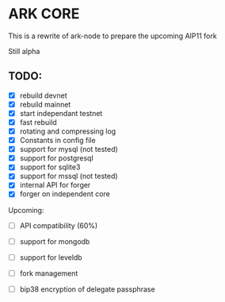 # ARK CORE
This is a rewrite of ark-node to prepare the upcoming AIP11 fork

Still alpha

## TODO: 

  - [x] rebuild devnet
  - [x] rebuild mainnet
  - [x] start independant testnet
  - [x] fast rebuild
  - [x] rotating and compressing log
  - [x] Constants in config file
  - [x] support for mysql (not tested)
  - [x] support for postgresql
  - [x] support for sqlite3
  - [x] support for mssql (not tested)
  - [x] internal API for forger
  - [x] forger on independent core

Upcoming: 
  - [ ] API compatibility (60%)
  - [ ] support for mongodb
  - [ ] support for leveldb
  - [ ] fork management
  - [ ] bip38 encryption of delegate passphrase

